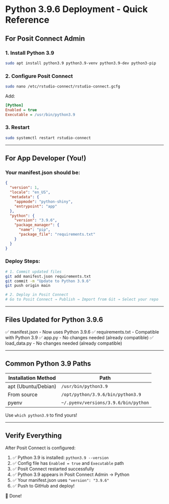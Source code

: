 # Python 3.9.6 Deployment - Quick Reference

## For Posit Connect Admin

### 1. Install Python 3.9
```bash
sudo apt install python3.9 python3.9-venv python3.9-dev python3-pip
```

### 2. Configure Posit Connect
```bash
sudo nano /etc/rstudio-connect/rstudio-connect.gcfg
```

Add:
```ini
[Python]
Enabled = true
Executable = /usr/bin/python3.9
```

### 3. Restart
```bash
sudo systemctl restart rstudio-connect
```

---

## For App Developer (You!)

### Your manifest.json should be:
```json
{
  "version": 1,
  "locale": "en_US",
  "metadata": {
    "appmode": "python-shiny",
    "entrypoint": "app"
  },
  "python": {
    "version": "3.9.6",
    "package_manager": {
      "name": "pip",
      "package_file": "requirements.txt"
    }
  }
}
```

### Deploy Steps:
```bash
# 1. Commit updated files
git add manifest.json requirements.txt
git commit -m "Update to Python 3.9.6"
git push origin main

# 2. Deploy in Posit Connect
# Go to Posit Connect → Publish → Import from Git → Select your repo
```

---

## Files Updated for Python 3.9.6

✅ manifest.json - Now uses Python 3.9.6
✅ requirements.txt - Compatible with Python 3.9
✅ app.py - No changes needed (already compatible)
✅ load_data.py - No changes needed (already compatible)

---

## Common Python 3.9 Paths

| Installation Method | Path |
|---------------------|------|
| apt (Ubuntu/Debian) | `/usr/bin/python3.9` |
| From source | `/opt/python/3.9.6/bin/python3.9` |
| pyenv | `~/.pyenv/versions/3.9.6/bin/python` |

Use `which python3.9` to find yours!

---

## Verify Everything

After Posit Connect is configured:

1. ✅ Python 3.9 is installed: `python3.9 --version`
2. ✅ Config file has `Enabled = true` and `Executable` path
3. ✅ Posit Connect restarted successfully
4. ✅ Python 3.9 appears in Posit Connect Admin → Python
5. ✅ Your manifest.json uses `"version": "3.9.6"`
6. ✅ Push to GitHub and deploy!

🎉 Done!
